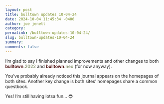 ```yaml
---
layout: post
title: bulltown updates 10-04-24
date: 2024-10-04 11:45:34 -0400
author: joe jenett
category: 
permalink: /bulltown-updates-10-04-24/
slug: bulltown-updates-10-04-24
summary: 
comments: false
---
```

I’m glad to say I finished planned improvements and other changes to both <span style="color:#440303;font-weight:600;">bulltown<span style="color:#8b9675;">.2022</span></span> and <span style="color:#440303;font-weight:600;">bulltown<span style="color:#8b9675;">.neo</span></span> (for now anyway). 

You’ve probably already noticed this journal appears on the homepages of both sites. Another key change is both sites’ homepages share a common questbook.

Yes! I’m still having lotsa fun... 😎





<a style="display:none;" href="https://brid.gy/publish/mastodon"><small>(cross-posted to mastodon)</small></a>